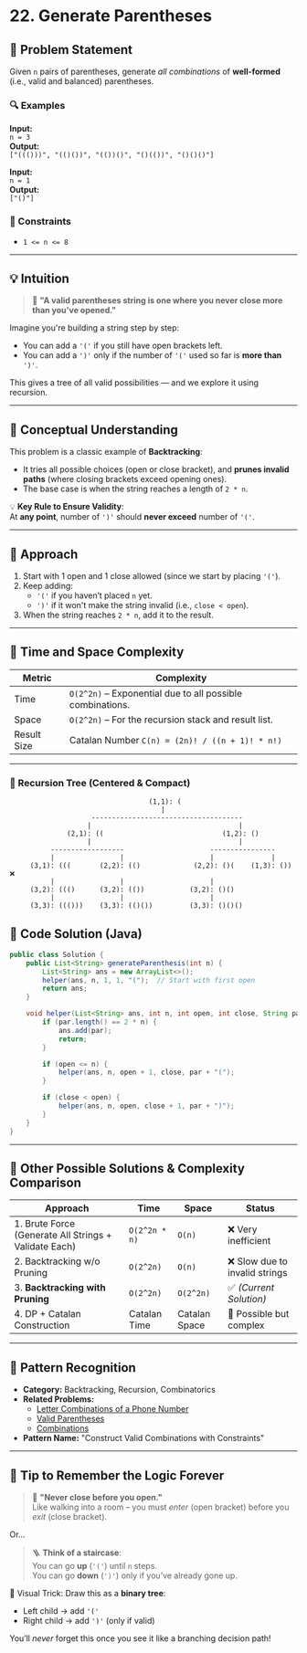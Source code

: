 # 22. Generate Parentheses

## 📘 Problem Statement

Given `n` pairs of parentheses, generate *all combinations* of **well-formed** (i.e., valid and balanced) parentheses.

### 🔍 Examples

**Input:**  
`n = 3`  
**Output:**  
`["((()))", "(()())", "(())()", "()(())", "()()()"]`

**Input:**  
`n = 1`  
**Output:**  
`["()"]`

### 📌 Constraints

- `1 <= n <= 8`  
---

## 💡 Intuition

> 🧠 **"A valid parentheses string is one where you never close more than you've opened."**

Imagine you're building a string step by step:
- You can add a `'('` if you still have open brackets left.
- You can add a `')'` only if the number of `'('` used so far is **more than** `')'`.

This gives a tree of all valid possibilities — and we explore it using recursion.

---

## 🧠 Conceptual Understanding

This problem is a classic example of **Backtracking**:
- It tries all possible choices (open or close bracket), and **prunes invalid paths** (where closing brackets exceed opening ones).
- The base case is when the string reaches a length of `2 * n`.

💡 **Key Rule to Ensure Validity**:  
At **any point**, number of `')'` should **never exceed** number of `'('`.

---

## 🧭 Approach

1. Start with 1 open and 1 close allowed (since we start by placing `'('`).
2. Keep adding:
   - `'('` if you haven’t placed `n` yet.
   - `')'` if it won't make the string invalid (i.e., `close < open`).
3. When the string reaches `2 * n`, add it to the result.

---

## 🧮 Time and Space Complexity

| Metric        | Complexity |
|---------------|------------|
| Time          | `O(2^2n)` – Exponential due to all possible combinations. |
| Space         | `O(2^2n)` – For the recursion stack and result list. |
| Result Size   | Catalan Number `C(n) = (2n)! / ((n + 1)! * n!)` |

---

### 🌳 Recursion Tree (Centered & Compact)

```
                                  (1,1): (
                                     |
                    -------------------------------------
                   |                                    |
              (2,1): ((                             (1,2): ()
                   |                                    |
          ------------------                     ----------------
          |                |                     |              |
     (3,1): (((       (2,2): (()             (2,2): ()(    (1,3): ()) ❌
          |                |                     |       
     (3,2): ((()      (3,2): (())           (3,2): ()()
          |                |                     |
     (3,3): ((()))    (3,3): (()())         (3,3): ()()()
```


## 🧾 Code Solution (Java)

```java
public class Solution {
    public List<String> generateParenthesis(int n) {
        List<String> ans = new ArrayList<>();
        helper(ans, n, 1, 1, "(");  // Start with first open
        return ans;
    }

    void helper(List<String> ans, int n, int open, int close, String par) {
        if (par.length() == 2 * n) {
            ans.add(par);
            return;
        }

        if (open <= n) {
            helper(ans, n, open + 1, close, par + "(");
        }

        if (close < open) {
            helper(ans, n, open, close + 1, par + ")");
        }
    }
}
```

---

## 🚀 Other Possible Solutions & Complexity Comparison

| Approach                              | Time       | Space      | Status   |
|--------------------------------------|------------|------------|----------|
| 1. Brute Force (Generate All Strings + Validate Each) | `O(2^2n * n)` | `O(n)` | ❌ Very inefficient |
| 2. Backtracking w/o Pruning          | `O(2^2n)`  | `O(n)`     | ❌ Slow due to invalid strings |
| 3. **Backtracking with Pruning**     | `O(2^2n)`  | `O(2^2n)`   | ✅ *(Current Solution)* |
| 4. DP + Catalan Construction         | Catalan Time | Catalan Space | 🔄 Possible but complex |

---

## 🔁 Pattern Recognition

- **Category:** Backtracking, Recursion, Combinatorics  
- **Related Problems:**
  - [Letter Combinations of a Phone Number](https://leetcode.com/problems/letter-combinations-of-a-phone-number/)
  - [Valid Parentheses](https://leetcode.com/problems/valid-parentheses/)
  - [Combinations](https://leetcode.com/problems/combinations/)
- **Pattern Name:** "Construct Valid Combinations with Constraints"

---

## 🧠 Tip to Remember the Logic Forever

> 🎯 **"Never close before you open."**  
Like walking into a room – you must *enter* (open bracket) before you *exit* (close bracket).

Or…

> 🪜 **Think of a staircase**:  
You can go **up** (`'('`) until `n` steps.  
You can go **down** (`')'`) only if you’ve already gone up.

🔑 Visual Trick:
Draw this as a **binary tree**:
- Left child → add `'('`
- Right child → add `')'` (only if valid)

You’ll *never* forget this once you see it like a branching decision path!
